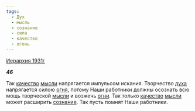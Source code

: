 ```yaml
---
tags:
  - Дух
  - мысль
  - сознание
  - сила
  - качество
  - огонь
---
```

[Иерархия 1931г](https://127.0.0.1:4002/agni/1931)

___46___

Так [качество](../../../tags/#качество) [мысли](../../../tags/#мысль) напрягается импульсом искания. Творчество [духа](../../../tags/#Дух) напрягается силою [огня](../../../tags/#огонь), потому Наши работники должны осознать всю мощь творческой [мысли](../../../tags/#мысль) и возжечь [огни](../../../tags/#огонь). Так только [качество](../../../tags/#качество) [мысли](../../../tags/#мысль) может расширить [сознание](../../../tags/#сознание). Так пусть помнят Наши работники.   

